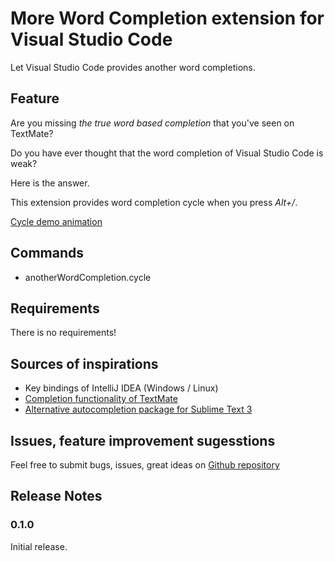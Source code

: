# More Word Completion extension for Visual Studio Code

Let Visual Studio Code provides another word completions.

## Feature

Are you missing *the true word based completion* that you've seen on TextMate?

Do you have ever thought that the word completion of Visual Studio Code is weak?

Here is the answer.

This extension provides word completion cycle when you press *Alt+/*.

[Cycle demo animation](images/cycle.gif)

## Commands
- anotherWordCompletion.cycle

## Requirements

There is no requirements!

## Sources of inspirations
- Key bindings of IntelliJ IDEA (Windows / Linux)
- [Completion functionality of TextMate](http://manual.macromates.com/en/working_with_text#completion)
- [Alternative autocompletion package for Sublime Text 3](https://github.com/atombender/sublime_text_alternative_autocompletion)

## Issues, feature improvement sugesstions
Feel free to submit bugs, issues, great ideas on [Github repository](https://github.com/getogrand/another-word-completion/issues)

## Release Notes

### 0.1.0

Initial release.
